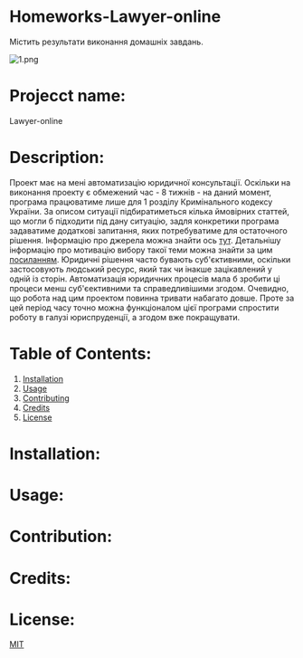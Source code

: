 # Homeworks-Lawyer-online
Містить результати виконання домашніх завдань. 

![1.png](https://github.com/lianaonyshkiv/Homeworks-Lawyer-online/blob/master/1.png)

# Projecct name: 
Lawyer-online
    
# Description: 
Проект має на мені автоматизацію юридичної консультації. Оскільки на виконання проекту
є обмежений час - 8 тижнів - на даний момент, програма працюватиме лише для 1 розділу Кримінального кодексу України.
За описом ситуації підбиратиметься кілька ймовірних статтей, що могли б підходити під дану ситуацію, задля конкретики
програма задаватиме додаткові запитання, яких потребуватиме для остаточного рішення. Інформацію про джерела можна знайти 
ось [тут](https://github.com/lianaonyshkiv/Homeworks-Lawyer-online/wiki). Детальнішу інформацію про мотивацію вибору такої
теми можна знайти за цим [посиланням](https://github.com/lianaonyshkiv/Homeworks-Lawyer-online/wiki/%D0%94%D0%BE%D0%BC%D0%B0%D1%88%D0%BD%D1%94-%D0%B7%D0%B0%D0%B2%D0%B4%D0%B0%D0%BD%D0%BD%D1%8F-%E2%84%960).
Юридичні рішення часто бувають суб'єктивними, оскільки застосовують людський ресурс, який так чи інакше зацікавлений
у одній із сторін. Автоматизація юридичних процесів мала б зробити ці процеси менш суб'єективними та справедливішими згодом.
Очевидно, що робота над цим проектом повинна тривати набагато довше. Проте за цей період часу точно можна функціоналом цієї 
програми спростити роботу в галузі юриспруденції, а згодом вже покращувати.

# Table of Contents: 
1. [Installation](#installation)
2. [Usage](#usage)
3. [Contributing](#contribution)
4. [Credits](#credits)
5. [License](#license)

# Installation:

# Usage:

# Contribution:

# Credits:

# License:
[MIT](https://choosealicense.com/licenses/mit/)
